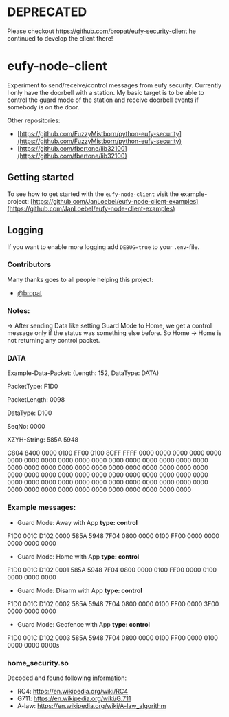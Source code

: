 # DEPRECATED
Please checkout https://github.com/bropat/eufy-security-client he continued to develop the client there!



# eufy-node-client

Experiment to send/receive/control messages from eufy security. Currently I only have the doorbell with a station. My basic target is to be able to control the guard mode of the station and receive doorbell events if somebody is on the door.

Other repositories:
- [https://github.com/FuzzyMistborn/python-eufy-security](https://github.com/FuzzyMistborn/python-eufy-security)
- [https://github.com/fbertone/lib32100](https://github.com/fbertone/lib32100)

## Getting started
To see how to get started with the `eufy-node-client` visit the example-project: [https://github.com/JanLoebel/eufy-node-client-examples](https://github.com/JanLoebel/eufy-node-client-examples)

## Logging
If you want to enable more logging add `DEBUG=true` to your `.env`-file.

### Contributors
Many thanks goes to all people helping this project:
- [@bropat](https://github.com/bropat)

### Notes:
-> After sending Data like setting Guard Mode to Home, we get a control message only if the status was something else before. So Home -> Home is not returning any control packet.

### DATA
Example-Data-Packet: (Length: 152, DataType: DATA)

PacketType:   F1D0

PacketLength: 0098

DataType:     D100

SeqNo:        0000

XZYH-String:  585A 5948

C804 8400 0000 0100 FF00 0100 8CFF FFFF 0000 0000 0000 0000 0000 0000 0000 0000 0000 0000 0000 0000 0000 0000 0000 0000 0000 0000 0000 0000 0000 0000 0000 0000 0000 0000 0000 0000 0000 0000 0000 0000 0000 0000 0000 0000 0000 0000 0000 0000 0000 0000 0000 0000 0000 0000 0000 0000 0000 0000 0000 0000 0000 0000 0000 0000 0000 0000 0000 0000 0000 0000 0000 0000

### Example messages:
- Guard Mode: Away with App __type: control__

F1D0 001C D102 0000 585A 5948 7F04 0800 0000 0100 FF00 0000 0000 0000 0000 0000

- Guard Mode: Home with App __type: control__

F1D0 001C D102 0001 585A 5948 7F04 0800 0000 0100 FF00 0000 0100 0000 0000 0000

- Guard Mode: Disarm with App __type: control__

F1D0 001C D102 0002 585A 5948 7F04 0800 0000 0100 FF00 0000 3F00 0000 0000 0000

- Guard Mode: Geofence with App __type: control__

F1D0 001C D102 0003 585A 5948 7F04 0800 0000 0100 FF00 0000 0100 0000 0000 0000s

### home_security.so
Decoded and found following information:
- RC4: https://en.wikipedia.org/wiki/RC4
- G711: https://en.wikipedia.org/wiki/G.711
- A-law: https://en.wikipedia.org/wiki/A-law_algorithm

